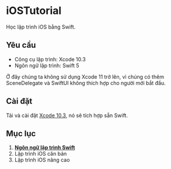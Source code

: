 # iOSTutorial
Học lập trình iOS bằng Swift.

## Yêu cầu
* Công cụ lập trình: Xcode 10.3
* Ngôn ngữ lập trình: Swift 5

Ở đây chúng ta không sử dụng Xcode 11 trở lên, vì chúng có thêm SceneDelegate và SwiftUI không thích hợp cho người mới bắt đầu.

## Cài đặt
Tải và cài đặt [Xcode 10.3](https://developer.apple.com/services-account/download?path=/Developer_Tools/Xcode_10.3/Xcode_10.3.xip), nó sẽ tích hợp sẵn Swift.

## Mục lục
1. [**Ngôn ngữ lập trình Swift**](https://github.com/qilytquang/SwiftTutorial)
2. Lập trình iOS căn bản
3. Lập trình iOS nâng cao
